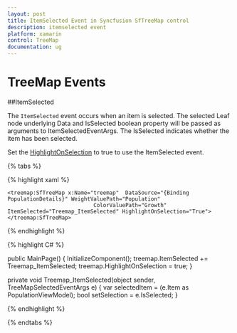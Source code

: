 ```yaml
---
layout: post
title: ItemSelected Event in Syncfusion SfTreeMap control
description: itemselected event
platform: xamarin
control: TreeMap
documentation: ug
---
```


# TreeMap Events

##ItemSelected

The `ItemSelected` event occurs when an item is selected. The selected Leaf node underlying  Data and IsSelected boolean property will be passed as arguments to ItemSelectedEventArgs. The IsSelected indicates whether the item has been selected.

Set the [HighlightOnSelection](https://help.syncfusion.com/cr/cref_files/xamarin/Syncfusion.SfTreeMap.XForms~Syncfusion.SfTreeMap.XForms.SfTreeMap~HighlightOnSelection.html) to true to use the ItemSelected event.

{% tabs %}

{% highlight xaml %}

<Grid>

    <treemap:SfTreeMap x:Name="treemap"  DataSource="{Binding PopulationDetails}" WeightValuePath="Population"
                               ColorValuePath="Growth" ItemSelected="Treemap_ItemSelected" HighlightOnSelection="True">
    </treemap:SfTreeMap>

</Grid>

{% endhighlight %}

{% highlight C# %}

public MainPage()
{
    InitializeComponent();
    treemap.ItemSelected += Treemap_ItemSelected;
    treemap.HighlightOnSelection = true;
}

private void Treemap_ItemSelected(object sender, TreeMapSelectedEventArgs e)
{
    var selectedItem = (e.Item as PopulationViewModel);
    bool setSelection = e.IsSelected;
}

{% endhighlight %}

{% endtabs %}